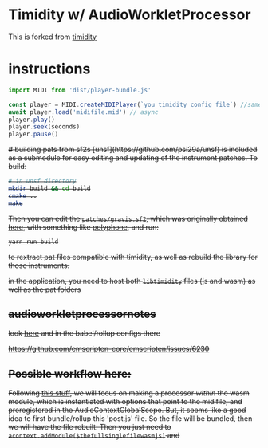 # Timidity w/ AudioWorkletProcessor

This is forked from [timidity](https://github.com/feross/timidity) 

# instructions

``` javascript
import MIDI from 'dist/player-bundle.js'

const player = MIDI.createMIDIPlayer(`you timidity config file`) //same directory as pats
await player.load('midifile.mid') // async
player.play()
player.seek(seconds)
player.pause()
```

<del>
# building pats from sf2s
[unsf](https://github.com/psi29a/unsf) is included as a submodule for easy editing and updating of the instrument patches.  To build:

``` sh
# in unsf directory
mkdir build && cd build
cmake ..
make
```

Then you can edit the `patches/gravis.sf2`, which was originally obtained [here](https://archive.org/details/GravisUltrasoundClassicPachSetV1.6), with something like [polyphone](https://github.com/davy7125/polyphone), and run:

``` sh
yarn run build
```

to rextract pat files compatible with timidity, as well as rebuild the library for those instruments.

in the application, you need to host both `libtimidity` files (js and wasm) as well as the pat folders
</del>

## audioworkletprocessornotes

look [here](https://github.com/cutterbl/soundtouchjs-audio-worklet/blob/master/src/SoundTouchWorklet.js) and in the babel/rollup configs there

https://github.com/emscripten-core/emscripten/issues/6230



## Possible workflow here:
Following [this stuff](https://github.com/emscripten-core/emscripten/issues/6230), we will focus on making a processor _within_ the wasm module, which is instantiated with options that point to the midifile, and preregistered in the AudioContextGlobalScope.  But, it seems like a good idea to first bundle/rollup this 'post.js' file.  So the file will be bundled, then we will have the file rebuilt.  Then you just need to `acontext.addModule($thefullsinglefilewasmjs)` and 
